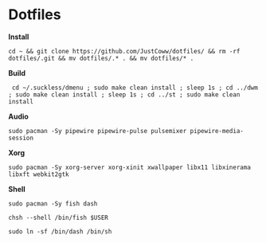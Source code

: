 # Dotfiles


**Install**
```
cd ~ && git clone https://github.com/JustCoww/dotfiles/ && rm -rf dotfiles/.git && mv dotfiles/.* . && mv dotfiles/* .
```

**Build**
```
 cd ~/.suckless/dmenu ; sudo make clean install ; sleep 1s ; cd ../dwm ; sudo make clean install ; sleep 1s ; cd ../st ; sudo make clean install
```


**Audio**
```
sudo pacman -Sy pipewire pipewire-pulse pulsemixer pipewire-media-session
```


**Xorg**
```
sudo pacman -Sy xorg-server xorg-xinit xwallpaper libx11 libxinerama libxft webkit2gtk
```


**Shell**

```
sudo pacman -Sy fish dash
```
```
chsh --shell /bin/fish $USER
```
```
sudo ln -sf /bin/dash /bin/sh
```
